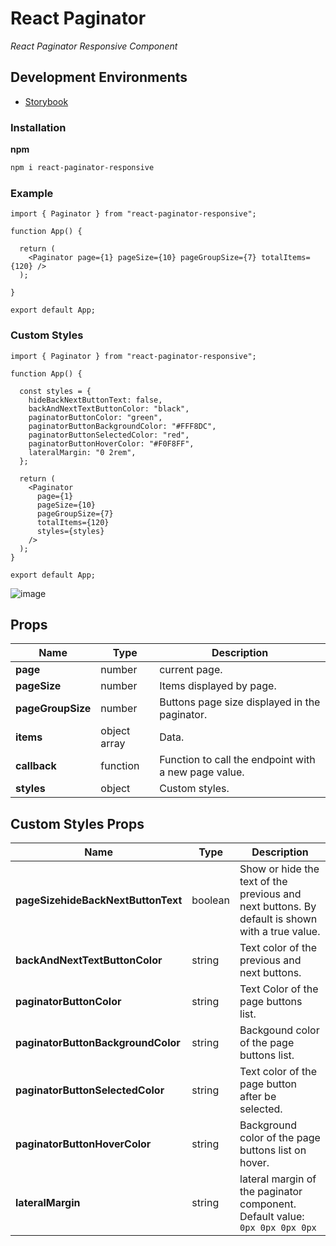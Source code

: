 # React Paginator

_React Paginator Responsive Component_

## Development Environments

- [Storybook](https://60b1c76e3474f6004126eacc-pgfkzuufyn.chromatic.com/?path=/story/paginator--paginator)

### Installation

**npm**

```bash
npm i react-paginator-responsive
```

### Example

```
import { Paginator } from "react-paginator-responsive";

function App() {

  return (
    <Paginator page={1} pageSize={10} pageGroupSize={7} totalItems={120} />
  );

}

export default App;
```

### Custom Styles

```
import { Paginator } from "react-paginator-responsive";

function App() {

  const styles = {
    hideBackNextButtonText: false,
    backAndNextTextButtonColor: "black",
    paginatorButtonColor: "green",
    paginatorButtonBackgroundColor: "#FFF8DC",
    paginatorButtonSelectedColor: "red",
    paginatorButtonHoverColor: "#F0F8FF",
    lateralMargin: "0 2rem",
  };

  return (
    <Paginator
      page={1}
      pageSize={10}
      pageGroupSize={7}
      totalItems={120}
      styles={styles}
    />
  );
}

export default App;
```

![image](https://user-images.githubusercontent.com/33350538/119278250-b302a080-bbe9-11eb-850f-83a43cc3903d.png)

## Props

| Name              | Type         | Description                                          |
| ----------------- | ------------ | ---------------------------------------------------- |
| **page**          | number       | current page.                                        |
| **pageSize**      | number       | Items displayed by page.                             |
| **pageGroupSize** | number       | Buttons page size displayed in the paginator.        |
| **items**         | object array | Data.                                                |
| **callback**      | function     | Function to call the endpoint with a new page value. |
| **styles**        | object       | Custom styles.                                       |

## Custom Styles Props

| Name                               | Type    | Description                                                                                    |
| ---------------------------------- | ------- | ---------------------------------------------------------------------------------------------- |
| **pageSizehideBackNextButtonText** | boolean | Show or hide the text of the previous and next buttons. By default is shown with a true value. |
| **backAndNextTextButtonColor**     | string  | Text color of the previous and next buttons.                                                   |
| **paginatorButtonColor**           | string  | Text Color of the page buttons list.                                                           |
| **paginatorButtonBackgroundColor** | string  | Backgound color of the page buttons list.                                                      |
| **paginatorButtonSelectedColor**   | string  | Text color of the page button after be selected.                                               |
| **paginatorButtonHoverColor**      | string  | Background color of the page buttons list on hover.                                            |
| **lateralMargin**                  | string  | lateral margin of the paginator component. Default value: `0px 0px 0px 0px`                    |
